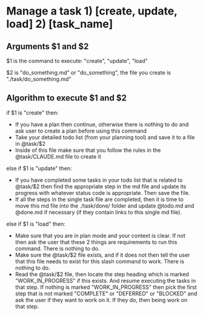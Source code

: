 # Manage a task 1) [create, update, load] 2) [task_name]

## Arguments $1 and $2

$1 is the command to execute: "create", "update", "load"

$2 is "do_something.md" or "do_something", the file you create is
"./task/do_something.md"

## Algorithm to execute $1 and $2

if $1 is "create" then:
- If you have a plan then continue, otherwise there is nothing to do and 
  ask user to create a plan before using this command
- Take your detailed todo list (from your planning tool) and save it to a file
  in @task/$2
- Inside of this file make sure that you follow the rules in the @task/CLAUDE.md file
  to create it

else if $1 is "update" then:
- If you have completed some tasks in your todo list that is related to @task/$2
  then find the appropriate step in the md file and update its progress with whatever
  status code is appropriate. Then save the file.
- If all the steps in the single task file are completed, then it
  is time to move this md file into the ./task/done/ folder and update
  @todo.md and @done.md if necessary (if they contain links to this
  single md file).

else if $1 is "load" then:
- Make sure that you are in plan mode and your context is clear. If not then ask the
  user that these 2 things are requirements to run this command. There is nothing to do.
- Make sure the @task/$2 file exists, and if it does not then tell the user
  that this file needs to exist for this slash command to work. There is nothing to do.
- Read the @task/$2 file, then locate the step heading which is marked "WORK_IN_PROGRESS"
  if this exists. And resume executing the tasks in that step. If nothing is marked "WORK_IN_PROGRESS"
  then pick the first step that is not marked "COMPLETE" or "DEFERRED" or "BLOCKED" and ask the user 
  if they want to work on it. If they do, then being work on that step.
